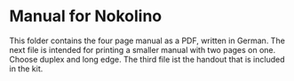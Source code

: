 # Manual for Nokolino  
  
This folder contains the four page manual as a PDF, written in German. The next file is intended for printing a smaller
manual with two pages on one. Choose duplex and long edge. The third file ist the handout that is included in the kit.
